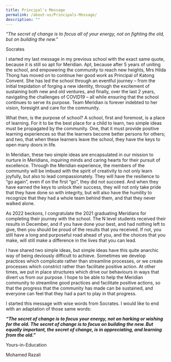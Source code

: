 ```yaml
---
title: Principal's Message
permalink: /about-us/Principals-Message/
description: ""
---
```

*“The secret of change is to focus all of your energy, not on fighting the old, but on building the new.”*

Socrates

I started my last message in my previous school with the exact same quote, because it is still so apt for Meridian. Apt, because after 5 years of uniting the school, and empowering the community to reach new heights, Mrs Hilda Thong has moved on to continue her good work as Principal of Katong Convent. She has led the school through an eventful journey – from the initial trepidation of forging a new identity, through the excitement of sustaining both new and old ventures, and finally, over the last 2 years, navigating the challenges of COVID19 – all while ensuring that the school continues to serve its purpose. Team Meridian is forever indebted to her vision, foresight and care for the community.

What then, is the purpose of school? A school, first and foremost, is a place of learning. For it to be the best place for a child to learn, two simple ideas must be propagated by the community. One, that it must provide positive learning experiences so that the learners become better persons for others; and two, that when these learners leave the school, they have the keys to open many doors in life.

In Meridian, these two simple ideas are encapsulated in our mission to nurture in Meridians, inquiring minds and caring hearts for their pursuit of excellence. Through the Meridian experience, the members of the community will be imbued with the spirit of creativity to not only learn joyfully, but also to lead compassionately. They will have the resilience to “go again”, even if on the first “go”, they did not succeed. And when they have earned the keys to unlock their success, they will not only take pride that they have done so with integrity, but will also have the humility to recognize that they had a whole team behind them, and that they never walked alone.

As 2022 beckons, I congratulate the 2021 graduating Meridians for completing their journey with the school. The N level students received their results in December, and if you have done your best, and had nothing left to give, then you should be proud of the results that you received. If not, you still have a long and purposeful road ahead of you, and the choices that you make, will still make a difference in the lives that you can lead.

I have shared two simple ideas, but simple ideas have this quite anarchic way of being deviously difficult to achieve. Sometimes we develop practices which complicate rather than streamline processes, or we create processes which constrict rather than facilitate positive action. At other times, we put in place structures which drive our behaviours in ways that divert us from our purpose. I hope to be able to help the Meridian community to streamline good practices and facilitate positive actions, so that the progress that the community has made can be sustained, and everyone can feel that they had a part to play in that progress.

I started this message with wise words from Socrates. I would like to end with an adaptation of those same words:

***“The secret of change is to focus your energy, not on harking or wishing for the old. The secret of change is to focus on building the new. But equally important, the secret of change, is in appreciating, and learning from the old.”***

Yours-in-Education

Mohamed Razali